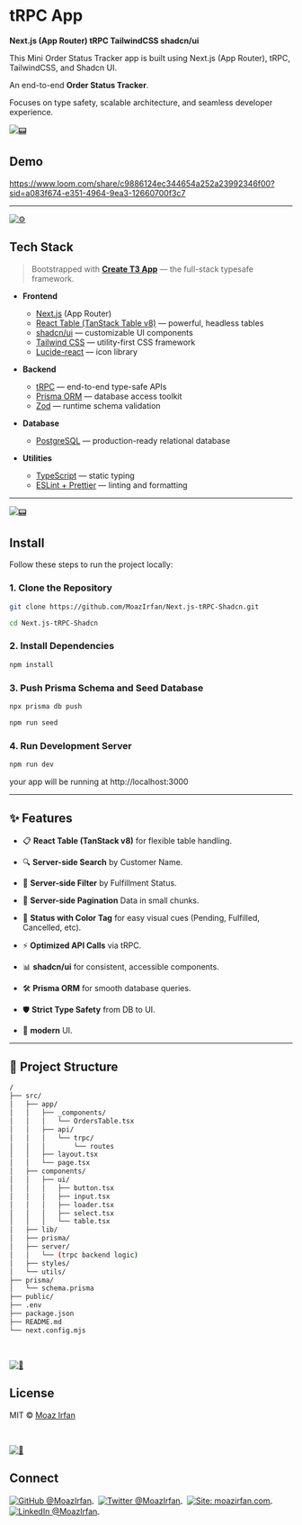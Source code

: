 # tRPC App

**Next.js (App Router) tRPC TailwindCSS shadcn/ui**

This Mini Order Status Tracker app is built using Next.js (App Router), tRPC, TailwindCSS, and Shadcn UI.

An end-to-end **Order Status Tracker**.

Focuses on type safety, scalable architecture, and seamless developer experience.

[![📟](https://raw.githubusercontent.com/MoazIrfan/wc-cli/main/.github/ordertracker.gif)](./../../)

## Demo
https://www.loom.com/share/c9886124ec344654a252a23992346f00?sid=a083f674-e351-4964-9ea3-12660700f3c7

---

[![⚙️](https://github.com/MoazIrfan/wc-cli/raw/main/.github/usage.png)](./../../)
## Tech Stack

> Bootstrapped with [**Create T3 App**](https://create.t3.gg/) — the full-stack typesafe framework.

- **Frontend**
  - [Next.js](https://nextjs.org/) (App Router)
  - [React Table (TanStack Table v8)](https://tanstack.com/table/v8) — powerful, headless tables
  - [shadcn/ui](https://ui.shadcn.dev/) — customizable UI components
  - [Tailwind CSS](https://tailwindcss.com/) — utility-first CSS framework
  - [Lucide-react](https://lucide.dev/) — icon library

- **Backend**
  - [tRPC](https://trpc.io/) — end-to-end type-safe APIs
  - [Prisma ORM](https://www.prisma.io/) — database access toolkit
  - [Zod](https://zod.dev/) — runtime schema validation

- **Database**
  - [PostgreSQL](https://www.postgresql.org/) — production-ready relational database

- **Utilities**
  - [TypeScript](https://www.typescriptlang.org/) — static typing
  - [ESLint + Prettier](https://eslint.org/) — linting and formatting

---

[![📟](https://github.com/MoazIrfan/wc-cli/raw/main/.github/install.png)](./../../)
## Install

Follow these steps to run the project locally:

### 1. Clone the Repository

```bash
git clone https://github.com/MoazIrfan/Next.js-tRPC-Shadcn.git

cd Next.js-tRPC-Shadcn
````

### 2. Install Dependencies

```bash
npm install
````

### 3. Push Prisma Schema and Seed Database

```bash
npx prisma db push

npm run seed
````

### 4. Run Development Server

```bash
npm run dev
````

your app will be running at http://localhost:3000

---


## ✨ Features

- 📋 **React Table (TanStack v8)** for flexible table handling.

- 🔍 **Server-side Search** by Customer Name.

- 🔎 **Server-side Filter** by Fulfillment Status.

- 🔄 **Server-side Pagination** Data in small chunks.

- 🎨 **Status with Color Tag** for easy visual cues (Pending, Fulfilled, Cancelled, etc).

- ⚡ **Optimized API Calls** via tRPC.

- 📊 **shadcn/ui** for consistent, accessible components.

- 🛠️ **Prisma ORM** for smooth database queries.

- 🛡️ **Strict Type Safety** from DB to UI.

- 🚀 **modern** UI.
---


## 🧪 Project Structure

```bash
/
├── src/
│   ├── app/
│   │   ├── _components/
│   │   │   └── OrdersTable.tsx
│   │   ├── api/
│   │   │   └── trpc/
│   │   │       └── routes
│   │   ├── layout.tsx
│   │   └── page.tsx
│   ├── components/
│   │   ├── ui/
│   │   │   ├── button.tsx
│   │   │   ├── input.tsx
│   │   │   ├── loader.tsx
│   │   │   ├── select.tsx
│   │   │   └── table.tsx
│   ├── lib/
│   ├── prisma/
│   ├── server/
│   │   └── (trpc backend logic)
│   ├── styles/
│   └── utils/
├── prisma/
│   └── schema.prisma
├── public/
├── .env
├── package.json
├── README.md
└── next.config.mjs

```

<br>

[![📃](https://raw.githubusercontent.com/MoazIrfan/wc-cli/main/.github/license.png)](./../../)
## License

MIT © [Moaz Irfan](https://twitter.com/MoazIrfan/)

<br>

[![🙌](https://github.com/MoazIrfan/wc-cli/raw/main/.github/connect.png)](./../../)

## Connect

<div align="left">
    <p>
    <a href="https://github.com/MoazIrfan">
        <img alt="GitHub @MoazIrfan" align="center" src="https://img.shields.io/badge/GITHUB-gray.svg?colorB=6cc644&style=flat" />
    </a>&nbsp;
    <a href="https://twitter.com/MoazIrfan/">
        <img alt="Twitter @MoazIrfan" align="center" src="https://img.shields.io/badge/TWITTER-gray.svg?colorB=1da1f2&style=flat" />
    </a>&nbsp;
    <a href="https://moazirfan.com/">
        <img alt="Site: moazirfan.com" align="center" src="https://img.shields.io/badge/MY%20SITE-gray.svg?colorB=4D2AFF&style=flat" />
    </a>&nbsp;
    <a href="https://www.linkedin.com/in/moazirfan/">
        <img alt="LinkedIn @MoazIrfan" align="center" src="https://img.shields.io/badge/LINKEDIN-gray.svg?colorB=0077b5&style=flat" />
    </a>&nbsp;
</p>
</div>
